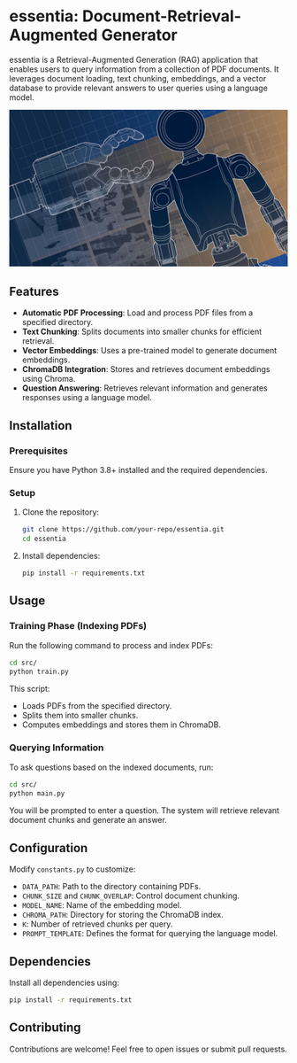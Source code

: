# essentia: Document-Retrieval-Augmented Generator

essentia is a Retrieval-Augmented Generation (RAG) application that enables users to query information from a collection of PDF documents. It leverages document loading, text chunking, embeddings, and a vector database to provide relevant answers to user queries using a language model.

<div>
  <img src="./image.jpg" alt="Preview">
</div>

## Features
- **Automatic PDF Processing**: Load and process PDF files from a specified directory.
- **Text Chunking**: Splits documents into smaller chunks for efficient retrieval.
- **Vector Embeddings**: Uses a pre-trained model to generate document embeddings.
- **ChromaDB Integration**: Stores and retrieves document embeddings using Chroma.
- **Question Answering**: Retrieves relevant information and generates responses using a language model.

## Installation
### Prerequisites
Ensure you have Python 3.8+ installed and the required dependencies.

### Setup
1. Clone the repository:
   ```sh
   git clone https://github.com/your-repo/essentia.git
   cd essentia
   ```
2. Install dependencies:
   ```sh
   pip install -r requirements.txt
   ```

## Usage
### Training Phase (Indexing PDFs)
Run the following command to process and index PDFs:
```sh
cd src/
python train.py
```
This script:
- Loads PDFs from the specified directory.
- Splits them into smaller chunks.
- Computes embeddings and stores them in ChromaDB.

### Querying Information
To ask questions based on the indexed documents, run:
```sh
cd src/
python main.py
```
You will be prompted to enter a question. The system will retrieve relevant document chunks and generate an answer.

## Configuration
Modify `constants.py` to customize:
- `DATA_PATH`: Path to the directory containing PDFs.
- `CHUNK_SIZE` and `CHUNK_OVERLAP`: Control document chunking.
- `MODEL_NAME`: Name of the embedding model.
- `CHROMA_PATH`: Directory for storing the ChromaDB index.
- `K`: Number of retrieved chunks per query.
- `PROMPT_TEMPLATE`: Defines the format for querying the language model.

## Dependencies
Install all dependencies using:
```sh
pip install -r requirements.txt
```

## Contributing
Contributions are welcome! Feel free to open issues or submit pull requests.
